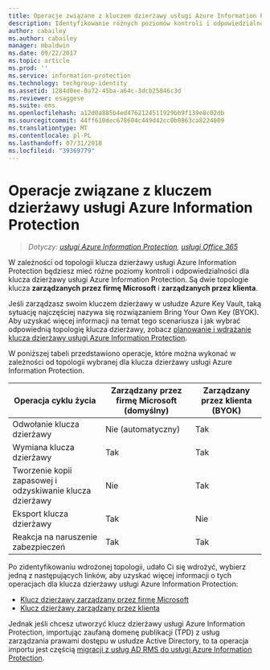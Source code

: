 ```yaml
---
title: Operacje związane z kluczem dzierżawy usługi Azure Information Protection
description: Identyfikowanie różnych poziomów kontroli i odpowiedzialności dostępnych w przypadku klucza dzierżawy usługi Azure Information Protection.
author: cabailey
ms.author: cabailey
manager: mbaldwin
ms.date: 09/22/2017
ms.topic: article
ms.prod: ''
ms.service: information-protection
ms.technology: techgroup-identity
ms.assetid: 1284d0ee-0a72-45ba-a64c-3dcb25846c3d
ms.reviewer: esaggese
ms.suite: ems
ms.openlocfilehash: a12d0a885b4ed4762124511929bb9f139e8c02db
ms.sourcegitcommit: 44ff610dec678604c449d42cc0b0863ca8224009
ms.translationtype: MT
ms.contentlocale: pl-PL
ms.lasthandoff: 07/31/2018
ms.locfileid: "39369779"
---
```

# <a name="operations-for-your-azure-information-protection-tenant-key"></a>Operacje związane z kluczem dzierżawy usługi Azure Information Protection

>*Dotyczy: [usługi Azure Information Protection](https://azure.microsoft.com/pricing/details/information-protection), [usługi Office 365](http://download.microsoft.com/download/E/C/F/ECF42E71-4EC0-48FF-AA00-577AC14D5B5C/Azure_Information_Protection_licensing_datasheet_EN-US.pdf)*

W zależności od topologii klucza dzierżawy usługi Azure Information Protection będziesz mieć różne poziomy kontroli i odpowiedzialności dla klucza dzierżawy usługi Azure Information Protection. Są dwie topologie klucza **zarządzanych przez firmę Microsoft** i **zarządzanych przez klienta**.

Jeśli zarządzasz swoim kluczem dzierżawy w usłudze Azure Key Vault, taką sytuację najczęściej nazywa się rozwiązaniem Bring Your Own Key (BYOK). Aby uzyskać więcej informacji na temat tego scenariusza i jak wybrać odpowiednią topologię klucza dzierżawy, zobacz [planowanie i wdrażanie klucza dzierżawy usługi Azure Information Protection](../plan-design/plan-implement-tenant-key.md).

W poniższej tabeli przedstawiono operacje, które można wykonać w zależności od topologii wybranej dla klucza dzierżawy usługi Azure Information Protection.

|Operacja cyklu życia|Zarządzany przez firmę Microsoft (domyślny)|Zarządzany przez klienta (BYOK)|
|-----------------------|-------------------------------|---------------------------|
|Odwołanie klucza dzierżawy|Nie (automatyczny)|Tak|
|Wymiana klucza dzierżawy|Tak|Tak|
|Tworzenie kopii zapasowej i odzyskiwanie klucza dzierżawy|Nie|Tak|
|Eksport klucza dzierżawy|Tak|Nie|
|Reakcja na naruszenie zabezpieczeń|Tak|Tak|

Po zidentyfikowaniu wdrożonej topologii, udało Ci się wdrożyć, wybierz jedną z następujących linków, aby uzyskać więcej informacji o tych operacjach dla klucza dzierżawy usługi Azure Information Protection:

- [Klucz dzierżawy zarządzany przez firmę Microsoft](operations-microsoft-managed-tenant-key.md)
- [Klucz dzierżawy zarządzany przez klienta](operations-customer-managed-tenant-key.md)

Jednak jeśli chcesz utworzyć klucz dzierżawy usługi Azure Information Protection, importując zaufaną domenę publikacji (TPD) z usług zarządzania prawami dostępu w usłudze Active Directory, to ta operacja importu jest częścią [migracji z usług AD RMS do usługi Azure Information Protection](../plan-design/migrate-from-ad-rms-to-azure-rms.md).  

